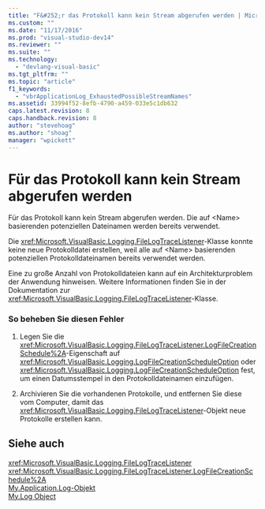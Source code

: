 ```yaml
---
title: "F&#252;r das Protokoll kann kein Stream abgerufen werden | Microsoft Docs"
ms.custom: ""
ms.date: "11/17/2016"
ms.prod: "visual-studio-dev14"
ms.reviewer: ""
ms.suite: ""
ms.technology: 
  - "devlang-visual-basic"
ms.tgt_pltfrm: ""
ms.topic: "article"
f1_keywords: 
  - "vbrApplicationLog_ExhaustedPossibleStreamNames"
ms.assetid: 33994f52-8efb-4790-a459-033e5c1db632
caps.latest.revision: 8
caps.handback.revision: 8
author: "stevehoag"
ms.author: "shoag"
manager: "wpickett"
---
```

# F&#252;r das Protokoll kann kein Stream abgerufen werden
Für das Protokoll kann kein Stream abgerufen werden. Die auf \<Name\> basierenden potenziellen Dateinamen werden bereits verwendet.  
  
 Die <xref:Microsoft.VisualBasic.Logging.FileLogTraceListener>\-Klasse konnte keine neue Protokolldatei erstellen, weil alle auf \<Name\> basierenden potenziellen Protokolldateinamen bereits verwendet werden.  
  
 Eine zu große Anzahl von Protokolldateien kann auf ein Architekturproblem der Anwendung hinweisen. Weitere Informationen finden Sie in der Dokumentation zur <xref:Microsoft.VisualBasic.Logging.FileLogTraceListener>\-Klasse.  
  
### So beheben Sie diesen Fehler  
  
1.  Legen Sie die <xref:Microsoft.VisualBasic.Logging.FileLogTraceListener.LogFileCreationSchedule%2A>\-Eigenschaft auf <xref:Microsoft.VisualBasic.Logging.LogFileCreationScheduleOption> oder <xref:Microsoft.VisualBasic.Logging.LogFileCreationScheduleOption> fest, um einen Datumsstempel in den Protokolldateinamen einzufügen.  
  
2.  Archivieren Sie die vorhandenen Protokolle, und entfernen Sie diese vom Computer, damit das <xref:Microsoft.VisualBasic.Logging.FileLogTraceListener>\-Objekt neue Protokolle erstellen kann.  
  
## Siehe auch  
 <xref:Microsoft.VisualBasic.Logging.FileLogTraceListener>   
 <xref:Microsoft.VisualBasic.Logging.FileLogTraceListener.LogFileCreationSchedule%2A>   
 [My.Application.Log\-Objekt](../../visual-basic/language-reference/objects/my-application-log-object.md)   
 [My.Log Object](../../visual-basic/language-reference/objects/my-log-object.md)